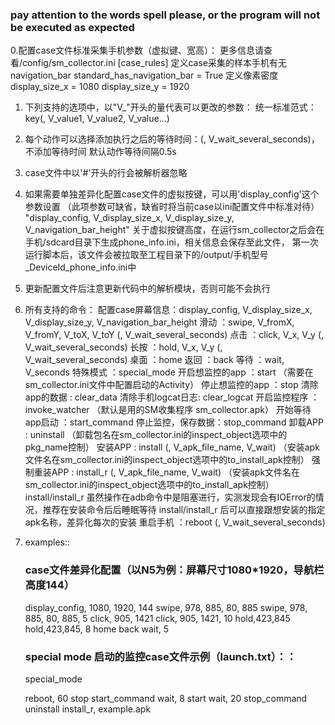 ### pay attention to the words spell please, or the program will not be executed as expected

0.配置case文件标准采集手机参数（虚拟键、宽高）：
    更多信息请查看/config/sm_collector.ini
        [case_rules]
        定义case采集的样本手机有无navigation_bar
        standard_has_navigation_bar = True
        定义像素密度
        display_size_x = 1080
        display_size_y = 1920
1. 下列支持的选项中，以"V_"开头的量代表可以更改的参数：
      统一标准范式：key(, V_value1, V_value2, V_value...)
2. 每个动作可以选择添加执行之后的等待时间：(, V_wait_several_seconds)，不添加等待时间 默认动作等待间隔0.5s
3. case文件中以'#'开头的行会被解析器忽略
4. 如果需要单独差异化配置case文件的虚拟按键，可以用'display_config'这个参数设置
     （此项参数可缺省，缺省时将当前case以ini配置文件中标准对待）
      "display_config, V_display_size_x, V_display_size_y, V_navigation_bar_height"
      关于虚拟按键高度，在运行sm_collector之后会在手机/sdcard目录下生成phone_info.ini，相关信息会保存至此文件，
      第一次运行脚本后，该文件会被拉取至工程目录下的/output/手机型号_DeviceId_phone_info.ini中
5. 更新配置文件后注意更新代码中的解析模块，否则可能不会执行
6. 所有支持的命令：
      配置case屏幕信息：display_config, V_display_size_x, V_display_size_y, V_navigation_bar_height
      滑动           ：swipe, V_fromX, V_fromY, V_toX, V_toY (, V_wait_several_seconds)
      点击           ：click, V_x, V_y (, V_wait_several_seconds)
      长按           ：hold, V_x, V_y (, V_wait_several_seconds)
      桌面           ：home
      返回           ：back
      等待           ：wait, V_seconds
      特殊模式        ：special_mode
      开启想监控的app  ：start （需要在sm_collector.ini文件中配置启动的Activity）
      停止想监控的app  ：stop
      清除app的数据    : clear_data
      清除手机logcat日志: clear_logcat
      开启监控程序     ：invoke_watcher  （默认是用的SM收集程序 sm_collector.apk）
      开始等待app启动  ：start_command
      停止监控，保存数据：stop_command
      卸载APP         : uninstall   （卸载包名在sm_collector.ini的inspect_object选项中的pkg_name控制）
      安装APP         : install (, V_apk_file_name, V_wait)   （安装apk文件名在sm_collector.ini的inspect_object选项中的to_install_apk控制）
      强制重装APP      : install_r (, V_apk_file_name, V_wait)   （安装apk文件名在sm_collector.ini的inspect_object选项中的to_install_apk控制）
                        install/install_r 虽然操作在adb命令中是阻塞进行，实测发现会有IOError的情况，推荐在安装命令后后睡眠等待
                        install/install_r 后可以直接跟想安装的指定apk名称，差异化每次的安装
      重启手机         ：reboot (, V_wait_several_seconds)
7. examples::
      ### case文件差异化配置（以N5为例：屏幕尺寸1080*1920，导航栏高度144）
      display_config, 1080, 1920, 144
      swipe, 978, 885, 80, 885
      swipe, 978, 885, 80, 885, 5
      click, 905, 1421
      click, 905, 1421, 10
      hold,423,845
      hold,423,845, 8
      home
      back
      wait, 5

      ### special mode 启动的监控case文件示例（launch.txt）：：
      special_mode

      reboot, 60
      stop
      start_command
      wait, 8
      start
      wait, 20
      stop_command
      uninstall
      install_r, example.apk